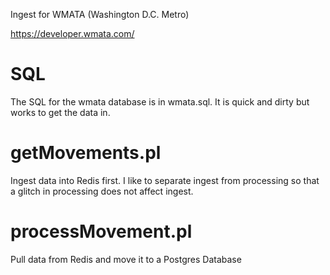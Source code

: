 Ingest for WMATA (Washington D.C. Metro)

https://developer.wmata.com/


# SQL

The SQL for the wmata database is in wmata.sql.  It is quick and dirty but works to get the data in.

# getMovements.pl

Ingest data into Redis first.  I like to separate ingest from processing so that a glitch in processing does not affect ingest.

# processMovement.pl

Pull data from Redis and move it to a Postgres Database


